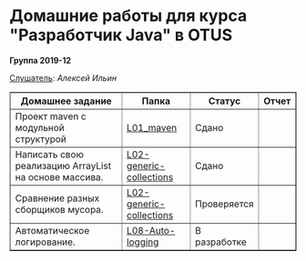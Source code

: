 <head>
<!--<style type="text/css">
    td {
    color: green;
    }
</style>-->
</head>
<H1>Домашние работы для курса "Разработчик Java" в OTUS</H1>
<H8><b>Группа 2019-12</b></H8>

<u>Слушатель</u>:  <i>Алексей Ильин</i>
<table border="1">
   <tr>
    <th>Домашнее задание</th>
    <th>Папка</th>
    <th>Статус</th>
    <th>Отчет</th>
   </tr>
  <tr>
    <td align="left">Проект maven с модульной структурой</td>
    <td align="left"><a href="https://github.com/AlekseyIlyin/2019-12-otus-java-ilyin/tree/hw01-maven/L01-maven">L01_maven</a></td>
    <td class="status_ok">Сдано</td>
    <td></td>
  </tr>
  <tr>
    <td align="left">Написать свою реализацию ArrayList на основе массива.</td>
    <td align="left"><a href="https://github.com/AlekseyIlyin/2019-12-otus-java-ilyin/tree/master/L02-generic-collections/src/main/java/ru/otus/l03">L02-generic-collections</a></td>
    <td class="status_ok">Сдано</td>
    <td></td>
  </tr>
  <tr>
    <td align="left">Сравнение разных сборщиков мусора.</td>
    <td align="left"><a href="https://github.com/AlekseyIlyin/2019-12-otus-java-ilyin/tree/master/L02-generic-collections/src/main/java/ru/otus/l03">L02-generic-collections</a></td>
    <td>Проверяется</td>
    <td></td>
  </tr>
    <td align="left">Автоматическое логирование.</td>
    <td align="left"><a href="">L08-Auto-logging</a></td>
    <td>В разработке</td>
    <td></td>
  </tr>
 
</table>
